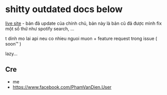 # shitty outdated docs below
[live site](https://api.sumiproject.net/) - bản đã update của chính chủ, bản này là bản cũ đã được mình fix một số thứ như spotify search, ...

t dinh mo lai api neu co nhieu nguoi muon + feature request trong issue ( soon:tm: )

lazy...

## Cre

- me
- https://www.facebook.com/PhamVanDien.User
